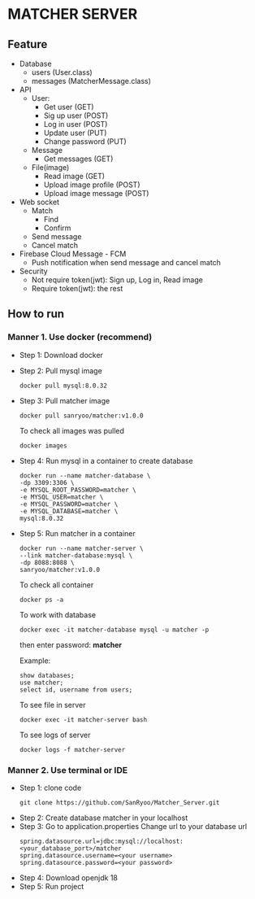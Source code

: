# MATCHER SERVER

## Feature
 - Database
   - users (User.class)
   - messages (MatcherMessage.class)
 - API
   - User: 
     - Get user (GET)
     - Sig up user (POST)
     - Log in user (POST)
     - Update user (PUT)
     - Change password (PUT)
   - Message
     - Get messages (GET)
   - File(image)
     - Read image (GET)
     - Upload image profile (POST)
     - Upload image message (POST)
 - Web socket
   - Match
     - Find
     - Confirm
   - Send message
   - Cancel match
 - Firebase Cloud Message - FCM
   - Push notification when send message and cancel match 
 - Security
    - Not require token(jwt): Sign up, Log in, Read image
    - Require token(jwt): the rest

## How to run
### Manner 1. Use docker (recommend)
 - Step 1: Download docker
 - Step 2: Pull mysql image
   ```text
   docker pull mysql:8.0.32
   ```
 - Step 3: Pull matcher image
   ```text
   docker pull sanryoo/matcher:v1.0.0
   ```
   To check all images was pulled
   ```text
   docker images
   ```
 - Step 4: Run mysql in a container to create database
   ```text
   docker run --name matcher-database \
   -dp 3309:3306 \
   -e MYSQL_ROOT_PASSWORD=matcher \
   -e MYSQL_USER=matcher \
   -e MYSQL_PASSWORD=matcher \
   -e MYSQL_DATABASE=matcher \
   mysql:8.0.32
   ```
 - Step 5: Run matcher in a container
   ```text
   docker run --name matcher-server \
   --link matcher-database:mysql \
   -dp 8088:8088 \
   sanryoo/matcher:v1.0.0
   ```
   To check all container
   ```text
   docker ps -a
   ```
   To work with database
   ```text
   docker exec -it matcher-database mysql -u matcher -p
   ```
   then enter password: **matcher**
   
   Example:
   ```text
   show databases;
   use matcher;
   select id, username from users;
   ```
   To see file in server
   ```text
   docker exec -it matcher-server bash
   ```
   To see logs of server
   ```text
   docker logs -f matcher-server
   ```
### Manner 2. Use terminal or IDE
 - Step 1: clone code
   ```text
   git clone https://github.com/SanRyoo/Matcher_Server.git
   ```
 - Step 2: Create database matcher in your localhost
 - Step 3: Go to application.properties
   Change url to your database url
   ```text
   spring.datasource.url=jdbc:mysql://localhost:<your_database_port>/matcher
   spring.datasource.username=<your username>
   spring.datasource.password=<your password>
   ```
 - Step 4: Download openjdk 18
 - Step 5: Run project
